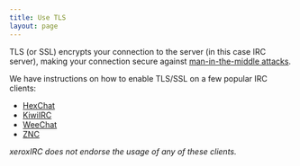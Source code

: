 ```yaml
---
title: Use TLS
layout: page
---
```


TLS (or SSL) encrypts your connection to the server (in this case IRC server),
making your connection secure against [man-in-the-middle attacks].

We have instructions on how to enable TLS/SSL on a few popular IRC clients:
 - [HexChat](/use-tls/hexchat)
 - [KiwiIRC](/use-tls/kiwiirc)
 - [WeeChat](/use-tls/weechat)
 - [ZNC](/use-tls/znc)

*xeroxIRC does not endorse the usage of any of these clients.*

[man-in-the-middle attacks]: https://en.wikipedia.org/wiki/Man-in-the-middle_attack
